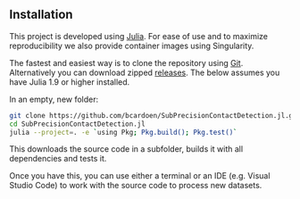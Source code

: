 ## Installation
This project is developed using [Julia](https://julialang.org/).
For ease of use and to maximize reproducibility we also provide container images using Singularity.

The fastest and easiest way is to clone the repository using [Git](https://git-scm.com/). Alternatively you can download zipped [releases](https://github.com/bencardoen/SubPrecisionContactDetection.jl/archive/refs/heads/main.zip).
The below assumes you have Julia 1.9 or higher installed.

In an empty, new folder:
```bash
git clone https://github.com/bcardoen/SubPrecisionContactDetection.jl.git
cd SubPrecisionContactDetection.jl
julia --project=. -e `using Pkg; Pkg.build(); Pkg.test()`
```
This downloads the source code in a subfolder, builds it with all dependencies and tests it.

Once you have this, you can use either a terminal or an IDE (e.g. Visual Studio Code) to work with the source code to process new datasets.